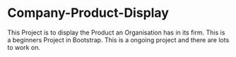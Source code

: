 # Company-Product-Display
 This Project is to display the Product an Organisation has in its firm. This is a beginners Project in Bootstrap. This is a ongoing project and there are lots to work on.
